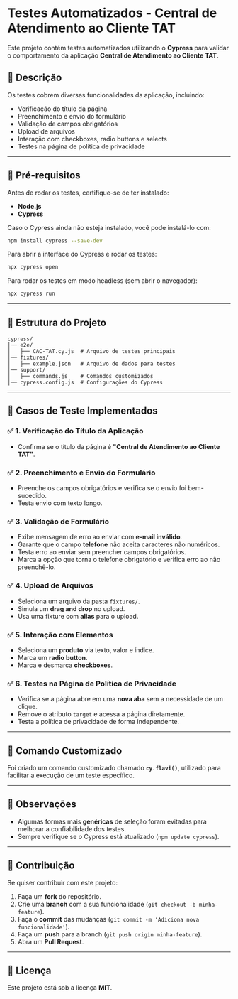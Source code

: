 # Testes Automatizados - Central de Atendimento ao Cliente TAT   

Este projeto contém testes automatizados utilizando o **Cypress** para validar o comportamento da aplicação **Central de Atendimento ao Cliente TAT**.

## 📌 **Descrição**  

Os testes cobrem diversas funcionalidades da aplicação, incluindo:
- Verificação do título da página  
- Preenchimento e envio do formulário  
- Validação de campos obrigatórios  
- Upload de arquivos  
- Interação com checkboxes, radio buttons e selects  
- Testes na página de política de privacidade  

---

## 🚀 **Pré-requisitos**  

Antes de rodar os testes, certifique-se de ter instalado:
- **Node.js**  
- **Cypress**  

Caso o Cypress ainda não esteja instalado, você pode instalá-lo com:  
```sh
npm install cypress --save-dev
```

Para abrir a interface do Cypress e rodar os testes:  
```sh
npx cypress open
```

Para rodar os testes em modo headless (sem abrir o navegador):  
```sh
npx cypress run
```

---

## 📂 **Estrutura do Projeto**  

```
cypress/
│── e2e/
│   ├── CAC-TAT.cy.js  # Arquivo de testes principais
│── fixtures/
│   ├── example.json   # Arquivo de dados para testes
│── support/
│   ├── commands.js    # Comandos customizados
│── cypress.config.js  # Configurações do Cypress
```

---

## 🧪 **Casos de Teste Implementados**  

### ✅ **1. Verificação do Título da Aplicação**
- Confirma se o título da página é **"Central de Atendimento ao Cliente TAT"**.  

### ✅ **2. Preenchimento e Envio do Formulário**
- Preenche os campos obrigatórios e verifica se o envio foi bem-sucedido.  
- Testa envio com texto longo.  

### ✅ **3. Validação de Formulário**
- Exibe mensagem de erro ao enviar com **e-mail inválido**.  
- Garante que o campo **telefone** não aceita caracteres não numéricos.  
- Testa erro ao enviar sem preencher campos obrigatórios.  
- Marca a opção que torna o telefone obrigatório e verifica erro ao não preenchê-lo.  

### ✅ **4. Upload de Arquivos**
- Seleciona um arquivo da pasta `fixtures/`.  
- Simula um **drag and drop** no upload.  
- Usa uma fixture com **alias** para o upload.  

### ✅ **5. Interação com Elementos**
- Seleciona um **produto** via texto, valor e índice.  
- Marca um **radio button**.  
- Marca e desmarca **checkboxes**.  

### ✅ **6. Testes na Página de Política de Privacidade**
- Verifica se a página abre em uma **nova aba** sem a necessidade de um clique.  
- Remove o atributo `target` e acessa a página diretamente.  
- Testa a política de privacidade de forma independente.  

---

## 🔧 **Comando Customizado**
Foi criado um comando customizado chamado **`cy.flavi()`**, utilizado para facilitar a execução de um teste específico.

---

## 📌 **Observações**
- Algumas formas mais **genéricas** de seleção foram evitadas para melhorar a confiabilidade dos testes.  
- Sempre verifique se o Cypress está atualizado (`npm update cypress`).  

---

## 📝 **Contribuição**
Se quiser contribuir com este projeto:
1. Faça um **fork** do repositório.  
2. Crie uma **branch** com a sua funcionalidade (`git checkout -b minha-feature`).  
3. Faça o **commit** das mudanças (`git commit -m 'Adiciona nova funcionalidade'`).  
4. Faça um **push** para a branch (`git push origin minha-feature`).  
5. Abra um **Pull Request**.  

---

## 📜 **Licença**
Este projeto está sob a licença **MIT**.

